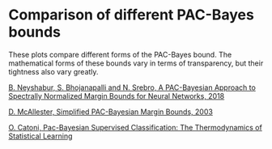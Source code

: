 # Comparison of different PAC-Bayes bounds

These plots compare different forms of the PAC-Bayes bound. The mathematical
forms of these bounds vary in terms of transparency, but their tightness
also vary greatly.

[B. Neyshabur, S. Bhojanapalli and N. Srebro, A PAC-Bayesian Approach to Spectrally Normalized Margin Bounds for Neural Networks, 2018](https://arxiv.org/abs/1707.09564)

[D. McAllester, Simplified PAC-Bayesian Margin Bounds, 2003](http://citeseerx.ist.psu.edu/viewdoc/summary?doi=10.1.1.129.6048)

[O. Catoni, Pac-Bayesian Supervised Classification: The Thermodynamics of Statistical Learning](https://arxiv.org/abs/0712.0248)
